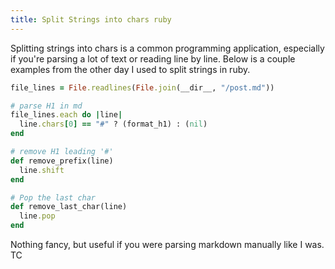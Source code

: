 ```yaml
---
title: Split Strings into chars ruby
---
```


Splitting strings into chars is a common programming application, especially if you're parsing a lot of text or reading line by line. Below is a couple examples from the other day I used to split strings in ruby.

```ruby
file_lines = File.readlines(File.join(__dir__, "/post.md"))

# parse H1 in md
file_lines.each do |line|
  line.chars[0] == "#" ? (format_h1) : (nil)
end

# remove H1 leading '#'
def remove_prefix(line)
  line.shift
end

# Pop the last char
def remove_last_char(line)
  line.pop
end
```


Nothing fancy, but useful if you were parsing markdown manually like I was. TC
